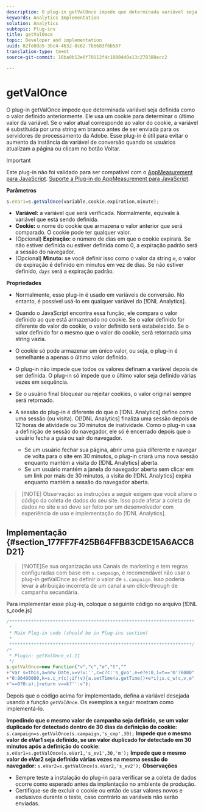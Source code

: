 ```yaml
---
description: O plug-in getValOnce impede que determinada variável seja definida como o valor definido anteriormente. Ele usa um cookie para determinar o último valor da variável. Se o valor atual corresponde ao valor do cookie, a variável é substituída por uma string em branco antes de ser enviada para os servidores de processamento da Adobe. Esse plug-in é útil para evitar o aumento da instância da variável de conversão quando os usuários atualizam a página ou clicam no botão Voltar.
keywords: Analytics Implementation
solution: Analytics
subtopic: Plug-ins
title: getValOnce
topic: Developer and implementation
uuid: 82fe0da5-3bc4-4632-8c62-7b5683f6b587
translation-type: tm+mt
source-git-commit: 16ba0b12e0f70112f4c10804d0a13c278388ecc2

---
```



# getValOnce

O plug-in getValOnce impede que determinada variável seja definida como o valor definido anteriormente. Ele usa um cookie para determinar o último valor da variável. Se o valor atual corresponde ao valor do cookie, a variável é substituída por uma string em branco antes de ser enviada para os servidores de processamento da Adobe. Esse plug-in é útil para evitar o aumento da instância da variável de conversão quando os usuários atualizam a página ou clicam no botão Voltar.

>[!IMPORTANT]
>
>Este plug-in não foi validado para ser compatível com o [AppMeasurement para JavaScript](/help/implement/js-implementation/c-appmeasurement-js/appmeasure-mjs.md). [Suporte a Plug-in do AppMeasurement para JavaScript](/help/implement/js-implementation/c-appmeasurement-js/plugins-support.md).

**Parâmetros**

```js
s.eVar1=s.getValOnce(variable,cookie,expiration,minute);
```

* **Variável:** a variável que será verificada. Normalmente, equivale à variável que está sendo definida.
* **Cookie:** o nome do cookie que armazena o valor anterior que será comparado. O cookie pode ter qualquer valor.
* (Opcional) **Expiração:** o número de dias em que o cookie expirará. Se não estiver definida ou estiver definida como 0, a expiração padrão será a sessão do navegador.
* (Opcional) **Minuto:** se você definir isso como o valor da string *`m`*, o valor de expiração é definido em minutos em vez de dias. Se não estiver definido, *`days`* será a expiração padrão.

**Propriedades**

* Normalmente, esse plug-in é usado em variáveis de conversão. No entanto, é possível usá-lo em qualquer variável do [!DNL Analytics].
* Quando o JavaScript encontra essa função, ele compara o valor definido ao que está armazenado no cookie. Se o valor definido for diferente do valor do cookie, o valor definido será estabelecido. Se o valor definido for o mesmo que o valor do cookie, será retornada uma string vazia.
* O cookie só pode armazenar um único valor, ou seja, o plug-in é semelhante a apenas o último valor definido.
* O plug-in não impede que todos os valores definam a variável depois de ser definida. O plug-in só impede que o último valor seja definido várias vezes em sequência.
* Se o usuário final bloquear ou rejeitar cookies, o valor original sempre será retornado.
* A sessão do plug-in é diferente do que o [!DNL Analytics] define como uma sessão (ou visita). O[!DNL Analytics] finaliza uma sessão depois de 12 horas de atividade ou 30 minutos de inatividade. Como o plug-in usa a definição de sessão do navegador, ele só é encerrado depois que o usuário fecha a guia ou sair do navegador.

   * Se um usuário fechar sua página, abrir uma guia diferente e navegar de volta para o site em 30 minutos, o plug-in criará uma nova sessão enquanto mantém a visita do [!DNL Analytics] aberta.
   * Se um usuário mantém a janela do navegador aberta sem clicar em um link por mais de 30 minutos, a visita do [!DNL Analytics] expira enquanto mantém a sessão do navegador aberta.

> [!NOTE] Observação: as instruções a seguir exigem que você altere o código da coleta de dados do seu site. Isso pode afetar a coleta de dados no site e só deve ser feito por um desenvolvedor com experiência de uso e implementação do [!DNL Analytics].

## Implementação {#section_177FF7F425B64FFB83CDE15A6ACC8D21}

> [!NOTE]Se sua organização usa Canais de marketing e tem regras configuradas com base em `s.campaign`, é recomendável não usar o plug-in getValOnce ao definir o valor de `s.campaign`. Isso poderia levar à atribuição incorreta de um canal a um click-through de campanha secundária.

Para implementar esse plug-in, coloque o seguinte código no arquivo [!DNL s_code.js]

```js
/******************************************************************** 
 * 
 * Main Plug-in code (should be in Plug-ins section) 
 * 
 *******************************************************************/ 
/* 
 * Plugin: getValOnce_v1.11 
 */ 
s.getValOnce=new Function("v","c","e","t","" 
+"var s=this,a=new Date,v=v?v:'',c=c?c:'s_gvo',e=e?e:0,i=t=='m'?6000" 
+"0:86400000,k=s.c_r(c);if(v){a.setTime(a.getTime()+e*i);s.c_w(c,v,e" 
+"==0?0:a);}return v==k?'':v");
```

Depois que o código acima for implementado, defina a variável desejada usando a função *`getValOnce`*. Os exemplos a seguir mostram como implementá-lo.

**Impedindo que o mesmo valor de campanha seja definido, se um valor duplicado for detectado dentro de 30 dias da definição do cookie:**
`s.campaign=s.getValOnce(s.campaign,'s_cmp',30);`  **Impede que o mesmo valor de eVar1 seja definido, se um valor duplicado for detectado em 30 minutos após a definição do cookie:**
`s.eVar1=s.getValOnce(s.eVar1,'s_ev1',30,'m');`  **Impede que o mesmo valor de eVar2 seja definido várias vezes na mesma sessão do navegador:**
`s.eVar2=s.getValOnce(s.eVar2,'s_ev2');`  **Observações**

* Sempre teste a instalação do plug-in para verificar se a coleta de dados ocorre como esperado antes da implantação no ambiente de produção.
* Certifique-se de excluir o cookie ou então de usar valores novos e exclusivos durante o teste, caso contrário as variáveis não serão enviadas.

